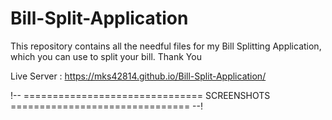 # Bill-Split-Application
This repository contains all the needful files for my Bill Splitting Application, which you can use to split your bill. Thank You

Live Server : https://mks42814.github.io/Bill-Split-Application/

!-- ===============================  SCREENSHOTS  =============================== --!


